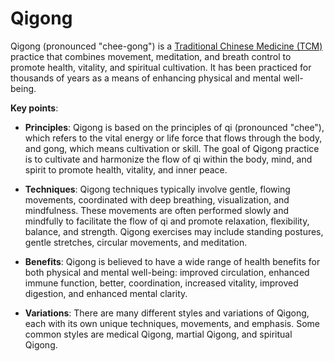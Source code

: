 <!--
source: gpt-3 + jph editing
tags: traditional-chinese-medicine treatments
-->

# Qigong

Qigong (pronounced "chee-gong") is a [Traditional Chinese Medicine (TCM)](../traditional-chinese-medicine/) practice that combines movement, meditation, and breath control to promote health, vitality, and spiritual cultivation. It has been practiced for thousands of years as a means of enhancing physical and mental well-being.

**Key points**:

* **Principles**: Qigong is based on the principles of qi (pronounced "chee"), which refers to the vital energy or life force that flows through the body, and gong, which means cultivation or skill. The goal of Qigong practice is to cultivate and harmonize the flow of qi within the body, mind, and spirit to promote health, vitality, and inner peace.

* **Techniques**: Qigong techniques typically involve gentle, flowing movements, coordinated with deep breathing, visualization, and mindfulness. These movements are often performed slowly and mindfully to facilitate the flow of qi and promote relaxation, flexibility, balance, and strength. Qigong exercises may include standing postures, gentle stretches, circular movements, and meditation.

* **Benefits**: Qigong is believed to have a wide range of health benefits for both physical and mental well-being: improved circulation, enhanced immune function, better, coordination, increased vitality, improved digestion, and enhanced mental clarity.

* **Variations**: There are many different styles and variations of Qigong, each with its own unique techniques, movements, and emphasis. Some common styles are medical Qigong, martial Qigong, and spiritual Qigong.
